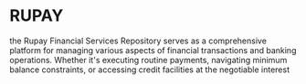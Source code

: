 # RUPAY
the Rupay Financial Services Repository serves as a comprehensive platform for managing various aspects of financial transactions and banking operations. Whether it's executing routine payments, navigating minimum balance constraints, or accessing credit facilities at the negotiable interest
